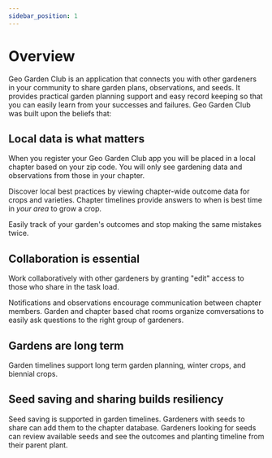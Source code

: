 ```yaml
---
sidebar_position: 1
---
```


# Overview
Geo Garden Club is an application that connects you with other gardeners in your community to share garden plans, observations, and seeds.  It provides practical garden planning support and easy record keeping so that you can easily learn from your successes and failures.  Geo Garden Club was built upon the beliefs that:

## Local data is what matters  
When you register your Geo Garden Club app you will be placed in a local chapter based on your zip code.  You will only see gardening data and observations from those in your chapter.

Discover local best practices by viewing chapter-wide outcome data for crops and varieties.  Chapter timelines provide answers to when is best time in _your area_ to grow a crop. 

Easily track of your garden's outcomes and stop making the same mistakes twice.

## Collaboration is essential
Work collaboratively with other gardeners by granting "edit" access to those who share in the task load.  

Notifications and observations encourage communication between chapter members.  Garden and chapter based chat rooms organize comversations to easily ask questions to the right group of gardeners.

## Gardens are long term
Garden timelines support long term garden planning, winter crops, and biennial crops. 

## Seed saving and sharing builds resiliency
Seed saving is supported in garden timelines.  Gardeners with seeds to share can add them to the chapter database.  Gardeners looking for seeds can review available seeds and see the outcomes and planting timeline from their parent plant.
